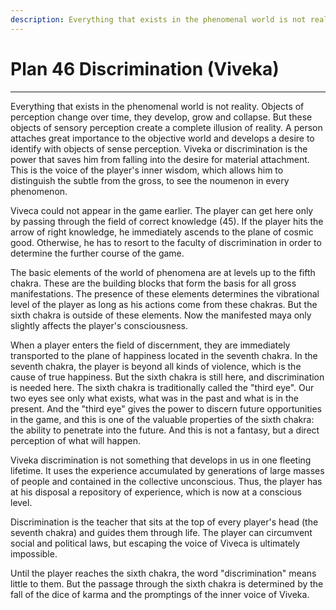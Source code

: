 ```yaml
---
description: Everything that exists in the phenomenal world is not reality. Objects of perception change over time, they develop, grow and collapse.
---
```


# Plan 46 Discrimination (Viveka)

---

Everything that exists in the phenomenal world is not reality. Objects of perception change over time, they develop, grow and collapse. But these objects of sensory perception create a complete illusion of reality. A person attaches great importance to the objective world and develops a desire to identify with objects of sense perception. Viveka or discrimination is the power that saves him from falling into the desire for material attachment. This is the voice of the player's inner wisdom, which allows him to distinguish the subtle from the gross, to see the noumenon in every phenomenon.

Viveca could not appear in the game earlier. The player can get here only by passing through the field of correct knowledge (45). If the player hits the arrow of right knowledge, he immediately ascends to the plane of cosmic good. Otherwise, he has to resort to the faculty of discrimination in order to determine the further course of the game.

The basic elements of the world of phenomena are at levels up to the fifth chakra. These are the building blocks that form the basis for all gross manifestations. The presence of these elements determines the vibrational level of the player as long as his actions come from these chakras. But the sixth chakra is outside of these elements. Now the manifested maya only slightly affects the player's consciousness.

When a player enters the field of discernment, they are immediately transported to the plane of happiness located in the seventh chakra. In the seventh chakra, the player is beyond all kinds of violence, which is the cause of true happiness. But the sixth chakra is still here, and discrimination is needed here. The sixth chakra is traditionally called the "third eye". Our two eyes see only what exists, what was in the past and what is in the present. And the "third eye" gives the power to discern future opportunities in the game, and this is one of the valuable properties of the sixth chakra: the ability to penetrate into the future. And this is not a fantasy, but a direct perception of what will happen.

Viveka discrimination is not something that develops in us in one fleeting lifetime. It uses the experience accumulated by generations of large masses of people and contained in the collective unconscious. Thus, the player has at his disposal a repository of experience, which is now at a conscious level.

Discrimination is the teacher that sits at the top of every player's head (the seventh chakra) and guides them through life. The player can circumvent social and political laws, but escaping the voice of Viveca is ultimately impossible.

Until the player reaches the sixth chakra, the word "discrimination" means little to them. But the passage through the sixth chakra is determined by the fall of the dice of karma and the promptings of the inner voice of Viveka.
